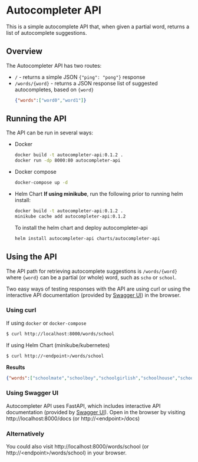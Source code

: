# Autocompleter API

This is a simple autocomplete API that, when given a partial word, returns a list of autocomplete suggestions.

## Overview

The Autocompleter API has two routes:
 * `/` - returns a simple JSON `{"ping": "pong"}` response
 * `/words/{word}` - returns a JSON response list of suggested autocompletes, based on `{word}`
   ```json
   {"words":["word0","word1"]}
   ```

## Running the API

The API can be run in several ways:
 * Docker
   
   ```bash
   docker build -t autocompleter-api:0.1.2 .
   docker run -dp 8000:80 autocompleter-api
   ```

 * Docker compose
   
   ```bash
   docker-compose up -d
   ```

 * Helm Chart
   **If using minikube**, run the following prior to running helm install:
   
   ```bash
   docker build -t autocompleter-api:0.1.2 .
   minikube cache add autocompleter-api:0.1.2
   ```
   
   To install the helm chart and deploy autocompleter-api
   
   ```bash
   helm install autocompleter-api charts/autocompleter-api
   ```

## Using the API

The API path for retrieving autocomplete suggestions is `/words/{word}` where `{word}` can be a partial (or whole) word, such as `scho` or `school`.

Two easy ways of testing responses with the API are using curl or using the interactive API documentation (provided by [Swagger UI](https://github.com/swagger-api/swagger-ui)) in the browser.

### Using curl
If using `docker` or `docker-compose`
```bash
$ curl http://localhost:8000/words/school
```

If using Helm Chart (minikube/kubernetes)
```bash
$ curl http://<endpoint>/words/school
```

**Results**
```json
{"words":["schoolmate","schoolboy","schoolgirlish","schoolhouse","schoolyard","schoolmaster","schoolbook","school","schoolroom","schoolwork","schoolmarm","schoolgirl","schoolteacher"]}
```


### Using Swagger UI

Autocompleter API uses FastAPI, which includes interactive API documentation (provided by [Swagger UI](https://github.com/swagger-api/swagger-ui)).  Open in the browser by visiting http://localhost:8000/docs (or http://\<endpoint\>/docs)

### Alternatively

You could also visit http://localhost:8000/words/school (or http://\<endpoint\>/words/school) in your browser.

